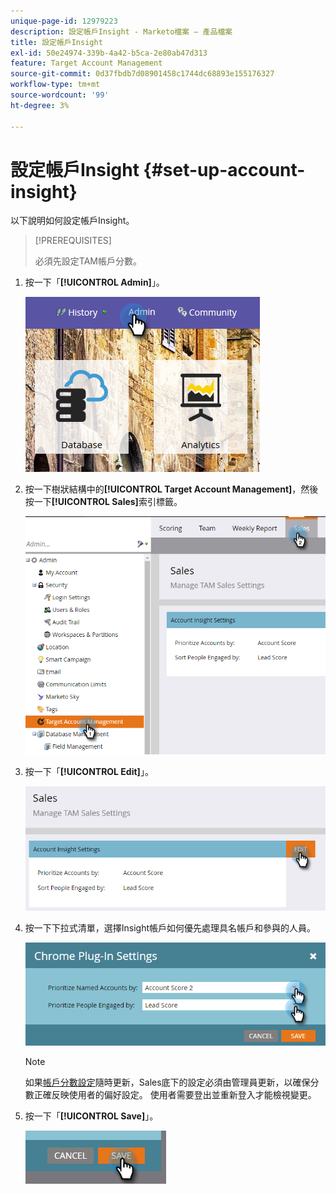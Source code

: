 ```yaml
---
unique-page-id: 12979223
description: 設定帳戶Insight - Marketo檔案 — 產品檔案
title: 設定帳戶Insight
exl-id: 50e24974-339b-4a42-b5ca-2e80ab47d313
feature: Target Account Management
source-git-commit: 0d37fbdb7d08901458c1744dc68893e155176327
workflow-type: tm+mt
source-wordcount: '99'
ht-degree: 3%

---
```


# 設定帳戶Insight {#set-up-account-insight}

以下說明如何設定帳戶Insight。

>[!PREREQUISITES]
>
>必須先設定TAM帳戶分數[](/help/marketo/product-docs/target-account-management/setup-tam/account-score.md)。

1. 按一下「**[!UICONTROL Admin]**」。

   ![](assets/admin-1.png)

1. 按一下樹狀結構中的&#x200B;**[!UICONTROL Target Account Management]**，然後按一下&#x200B;**[!UICONTROL Sales]**&#x200B;索引標籤。

   ![](assets/set-up-account-insight-2.png)

1. 按一下「**[!UICONTROL Edit]**」。

   ![](assets/set-up-account-insight-3.png)

1. 按一下下拉式清單，選擇Insight帳戶如何優先處理具名帳戶和參與的人員。

   ![](assets/four-4.png)

   >[!NOTE]
   >
   >如果[帳戶分數設定](/help/marketo/product-docs/target-account-management/setup-tam/account-score.md)隨時更新，Sales底下的設定必須由管理員更新，以確保分數正確反映使用者的偏好設定。 使用者需要登出並重新登入才能檢視變更。

1. 按一下「**[!UICONTROL Save]**」。

   ![](assets/five-4.png)
